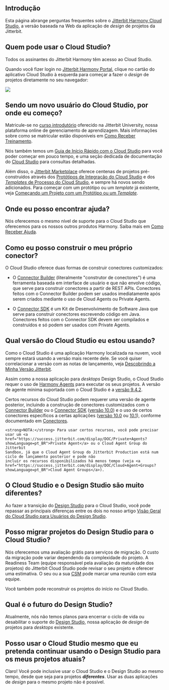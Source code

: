 [//]: # (Perguntas Frequentes sobre o Cloud Studio)
[//]: # (This is a translation of Version 9, published on September 27, 2021.)

## Introdução

Esta página abrange perguntas frequentes sobre o [Jitterbit Harmony Cloud
Studio](https://success.jitterbit.com/display/CS/Cloud+Studio?showLanguage=pt_BR), a versão baseada na Web da aplicação de *design* de projetos
da Jitterbit.


## Quem pode usar o Cloud Studio?

Todos os assinantes do Jitterbit Harmony têm acesso ao Cloud Studio.

Quando você fizer login no [Jitterbit Harmony Portal](https://success.jitterbit.com/display/DOC/Jitterbit+Harmony+Portal?showLanguage=pt_BR),
clique no cartão do aplicativo Cloud Studio à esquerda para começar a fazer o *design* de projetos diretamente no
seu navegador:

![](https://docs-source.jitterbit.com/hp/landing/cards_cloud-studio_with-header.png)


## Sendo um novo usuário do Cloud Studio, por onde eu começo?

Matricule-se no [curso introdutório](https://success.jitterbit.com/display/DOC/Getting+Training?showLanguage=pt_BR#GettingTraining-cloud-studio)
oferecido na Jitterbit University, nossa plataforma online de gerenciamento de aprendizagem. Mais informações sobre
como se matricular estão disponíveis em [Como Receber
Treinamento](https://success.jitterbit.com/display/DOC/Getting+Training?showLanguage=pt_BR).

Nós também temos um [Guia de Início Rápido com o Cloud
Studio](https://success.jitterbit.com/display/CS/Cloud+Studio+Quick+Start+Guide?showLanguage=pt_BR) para você poder começar em pouco tempo, e uma
seção dedicada de documentação do [Cloud Studio](https://success.jitterbit.com/display/CS/Cloud+Studio?showLanguage=pt_BR) para consultas
detalhadas.

Além disso, o [Jitterbit Marketplace](https://success.jitterbit.com/display/DOC/Marketplace?showLanguage=pt_BR) oferece centenas de projetos
pré-construídos através dos [Protótipos de Integração do Cloud
Studio](https://success.jitterbit.com/display/CS/Cloud+Studio+Integration+Recipes?showLanguage=pt_BR) e dos [*Templates* de Processo do Cloud
Studio](https://success.jitterbit.com/display/CS/Cloud+Studio+Process+Templates?showLanguage=pt_BR), e sempre há novos sendo adicionados. Para
começar com um protótipo ou um *template* já existente, veja [Começando um Projeto com um Protótipo ou um
*Template*](https://success.jitterbit.com/display/DOC/Starting+a+Recipe+or+Template+Project?showLanguage=pt_BR).


## Onde eu posso encontrar ajuda?

Nós oferecemos o mesmo nível de suporte para o Cloud Studio que oferecemos para os nossos outros produtos Harmony.
Saiba mais em [Como Receber Ajuda](https://success.jitterbit.com/display/DOC/Getting+Support?showLanguage=pt_BR).


## Como eu posso construir o meu próprio conector?

O Cloud Studio oferece duas formas de construir conectores customizados:

-   O [Connector Builder](https://success.jitterbit.com/display/CS/Connector+Builder?showLanguage=pt_BR) (literalmente "construtor de
    conectores") é uma ferramenta baseada em interface de usuário e que não envolve código, que serve para construir
    conectores a partir de REST APIs. Conectores feitos com o Connector Builder podem ser usados imediatamente após
    serem criados mediante o uso de Cloud Agents ou Private Agents.

-   O [Connector SDK](https://developer.jitterbit.com/pt/connector-sdk/) é um Kit de Desenvolvimento de Software
    Java que serve para construir conectores escrevendo código em Java. Conectores feitos com o Connector SDK devem
    ser compilados e construídos e só podem ser usados com Private Agents.


## Qual versão do Cloud Studio eu estou usando?

Como o Cloud Studio é uma aplicação Harmony localizada na nuvem, você sempre estará usando a versão mais recente
dele. Se você quiser correlacionar a versão com as notas de lançamento, veja [Descobrindo a Minha Versão
Jitterbit](https://success.jitterbit.com/display/DOC/Finding+My+Jitterbit+Version?showLanguage=pt_BR).

Assim como a nossa aplicação para *desktops* Design Studio, o Cloud Studio requer o uso de [Harmony
Agents](https://success.jitterbit.com/display/DOC/Agent?showLanguage=pt_BR) para executar os seus projetos. A versão de agente mínima suportada
com o Cloud Studio é a [versão 9.4.2](https://success.jitterbit.com/display/DOC/9.4?showLanguage=pt_BR).

Certos recursos do Cloud Studio podem requerer uma versão de agente posterior, incluindo a construção de conectores
customizados com o [Connector Builder](https://success.jitterbit.com/display/CS/Connector+Builder?showLanguage=pt_BR) ou o [Connector
SDK](https://developer.jitterbit.com/pt/connector-sdk/) ([versão 10.0](https://success.jitterbit.com/display/DOC/10.0?showLanguage=pt_BR)) e o
uso de certos conectores específicos a certas aplicações ([versão 10.0](https://success.jitterbit.com/display/DOC/10.0?showLanguage=pt_BR) ou
[10.1](https://success.jitterbit.com/display/DOC/10.1?showLanguage=pt_BR)), conforme documentado em
[Conectores](https://success.jitterbit.com/display/CS/Connectors?showLanguage=pt_BR).

<div class="confluence-information-macro confluence-information-macro-information conf-macro output-block" data-hasbody="true" data-macro-name="info">
  <span class="aui-icon aui-icon-small aui-iconfont-info confluence-information-macro-icon"> </span>
  <div class="confluence-information-macro-body">

    <strong>NOTA:</strong> Para usar certos recursos, você pode precisar usar um <a
    href="https://success.jitterbit.com/display/DOC/Private+Agents?showLanguage=pt_BR">Private Agent</a> ou o Cloud Agent Group do Jitterbit
    Sandbox, já que o Cloud Agent Group do Jitterbit Production está num ciclo de lançamento posterior e pode não
    incluir os recursos disponibilizados há menos tempo (veja <a
    href="https://success.jitterbit.com/display/DOC/Cloud+Agent+Groups?showLanguage=pt_BR">Cloud Agent Groups</a>).

  </div>
</div>


## O Cloud Studio e o Design Studio são muito diferentes?

Ao fazer a transição do [Design Studio](https://success.jitterbit.com/display/DOC/Design+Studio?showLanguage=pt_BR) para o Cloud Studio, você
pode repassar as principais diferenças entre os dois no nosso artigo [Visão Geral do Cloud Studio para Usuários do
Design Studio](https://success.jitterbit.com/display/CS/Cloud+Studio+Overview+for+Design+Studio+Users?showLanguage=pt_BR).


## Posso migrar projetos do Design Studio para o Cloud Studio?

Nós oferecemos uma avaliação grátis para serviços de migração. O custo da migração pode variar dependendo da
complexidade do projeto. A Readiness Team (equipe responsável pela avaliação da maturidade dos projetos) do
Jitterbit Cloud Studio pode revisar o seu projeto e oferecer uma estimativa. O seu ou a sua
[CSM](mailto:success@jitterbit.com) pode marcar uma reunião com esta equipe.

Você também pode reconstruir os projetos do início no Cloud Studio.


## Qual é o futuro do Design Studio?

Atualmente, nós não temos planos para encerrar o ciclo de vida ou desabilitar o suporte do [Design
Studio](https://success.jitterbit.com/display/DOC/Design+Studio?showLanguage=pt_BR), nossa aplicação de *design* de projetos para *desktops*
existente.


## Posso usar o Cloud Studio mesmo que eu pretenda continuar usando o Design Studio para os meus projetos atuais?

Claro! Você pode inclusive usar o Cloud Studio e o Design Studio ao mesmo tempo, desde que seja para projetos
***diferentes***. Usar as duas aplicações de *design* para o mesmo projeto não é possível.
